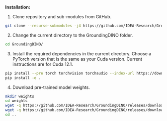 **Installation:**

1. Clone repository and sub-modules from GitHub.

```bash
git clone --recurse-submodules -j4 https://github.com/IDEA-Research/GroundingDINO.git
```

2. Change the current directory to the GroundingDINO folder.

```bash
cd GroundingDINO/
```

3. Install the required dependencies in the current directory. Choose a PyTorch version that is the same as your Cuda version. Current instructions are for Cuda 12.1.

```bash
pip install --pre torch torchvision torchaudio --index-url https://download.pytorch.org/whl/nightly/cu121
pip install -e .
```

4. Download pre-trained model weights.

```bash
mkdir weights
cd weights
wget -q https://github.com/IDEA-Research/GroundingDINO/releases/download/v0.1.0-alpha/groundingdino_swint_ogc.pth
wget -q https://github.com/IDEA-Research/GroundingDINO/releases/download/v0.1.0-alpha2/groundingdino_swinb_cogcoor.pth
cd ..
```
